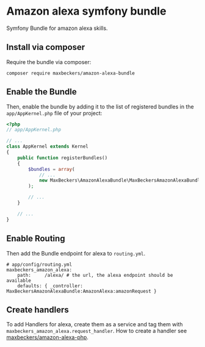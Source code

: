 # Amazon alexa symfony bundle
Symfony Bundle for amazon alexa skills.

## Install via composer
Require the bundle via composer:
```
composer require maxbeckers/amazon-alexa-bundle
```
## Enable the Bundle
Then, enable the bundle by adding it to the list of registered bundles
in the `app/AppKernel.php` file of your project:

```php
<?php
// app/AppKernel.php

// ...
class AppKernel extends Kernel
{
    public function registerBundles()
    {
        $bundles = array(
            // ...
            new MaxBeckers\AmazonAlexaBundle\MaxBeckersAmazonAlexaBundle(),
        );

        // ...
    }

    // ...
}
```
## Enable Routing
Then add the Bundle endpoint for alexa to `routing.yml`.
```
# app/config/routing.yml
maxbeckers_amazon_alexa:
    path:     /alexa/ # the url, the alexa endpoint should be available 
    defaults: { _controller: MaxBeckersAmazonAlexaBundle:AmazonAlexa:amazonRequest }
```
## Create handlers
To add Handlers for alexa, create them as a service and tag them with `maxbeckers_amazon_alexa.request_handler`.
How to create a handler see [maxbeckers/amazon-alexa-php](https://github.com/maxbeckers/amazon-alexa-php).
